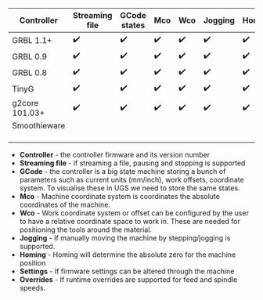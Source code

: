 
| Controller     | Streaming file | GCode states | Mco | Wco | Jogging | Homing | Settings | Overrides |
| -------------- |----------------|--------------|-----|-----|---------|--------|----------|-----------|
| GRBL 1.1+      | :heavy_check_mark: | :heavy_check_mark: | :heavy_check_mark: | :heavy_check_mark: | :heavy_check_mark: | :heavy_check_mark: | :heavy_check_mark: | :heavy_check_mark: |
| GRBL 0.9       | :heavy_check_mark: | :heavy_check_mark: | :heavy_check_mark: | :heavy_check_mark: | :heavy_check_mark: | :heavy_check_mark: | :heavy_check_mark: | |
| GRBL 0.8       | :heavy_check_mark: | :heavy_check_mark: | :heavy_check_mark: | :heavy_check_mark: | :heavy_check_mark: | :heavy_check_mark: | :heavy_check_mark: | |
| TinyG          | :heavy_check_mark: | :heavy_check_mark: | :heavy_check_mark: | :heavy_check_mark: | :heavy_check_mark: | :heavy_check_mark: |  | |
| g2core 101.03+ | :heavy_check_mark: | :heavy_check_mark: | :heavy_check_mark: | :heavy_check_mark: | :heavy_check_mark: | :heavy_check_mark: |  | :heavy_check_mark: |
| Smoothieware   |  |  |  |  |  |  |  |  |

* **Controller** - the controller firmware and its version number
* **Streaming file** - if streaming a file, pausing and stopping is supported
* **GCode** - the controller is a big state machine storing a bunch of parameters such as current units (mm/inch), work offsets, coordinate system. To visualise these in UGS we need to store the same states.
* **Mco** - Machine coordinate system is coordinates the absolute coordinates of the machine.
* **Wco** - Work coordinate system or offset can be configured by the user to have a relative coordinate space to work in. These are needed for positioning the tools around the material.
* **Jogging** - If manually moving the machine by stepping/jogging is supported.
* **Homing** - Homing will determine the absolute zero for the machine position
* **Settings** - If firmware settings can be altered through the machine
* **Overrides** - If runtime overrides are supported for feed and spindle speeds.